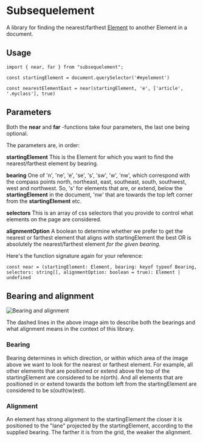 # Subsequelement

A library for finding the nearest/farthest [Element](https://developer.mozilla.org/en-US/docs/Web/API/Element)
to another Element in a document.

## Usage
~~~
import { near, far } from "subsequelement";

const startingElement = document.querySelector('#myelement')

const nearestElementEast = near(startingElement, 'e', ['article', '.myclass'], true)
~~~

## Parameters
Both the **near** and **far** -functions take four parameters, the last one being optional.

The parameters are, in order:

**startingElement** This is the Element for which you want to find the nearest/farthest element by bearing.

**bearing** One of 'n', 'ne', 'e', 'se', 's', 'sw', 'w', 'nw', which correspond with the compass points
north, northeast, east, southeast, south, southwest, west and northwest. So, 's' for 
elements that are, or extend, below the **startingElement** in the document, 'nw' that are towards the
top left corner from the **startingElement** etc.

**selectors** This is an array of css selectors that you provide to control what elements on the page are considered.

**alignmentOption** A boolean to determine whether we prefer to get the nearest or farthest element that aligns 
with startingElement the best OR is absolutely the nearest/farthest element *for the given bearing*.

Here's the function signature again for your reference:

```const near = (startingElement: Element, bearing: keyof typeof Bearing, selectors: string[], alignmentOption: boolean = true): Element | undefined ```

## Bearing and alignment
![Bearing and alignment](/doc/bearings_and_alignment.png)

The dashed lines in the above image aim to describe both the bearings and what alignment means 
in the context of this library.

### Bearing
Bearing determines in which direction, or within which area of the image above we want to look 
for the nearest or farthest element. For example, all other elements that are positioned or extend
above the top of the startingElement are considered to be n(orth). And all elements that are
positioned in or extend towards the bottom left from the startingElement are considered to be 
s(outh)w(est).


### Alignment
An element has strong alignment to the startingElement the closer it is positioned to the "lane" 
projected by the startingElement, according to the supplied bearing. The farther it is from
the grid, the weaker the alignment.

